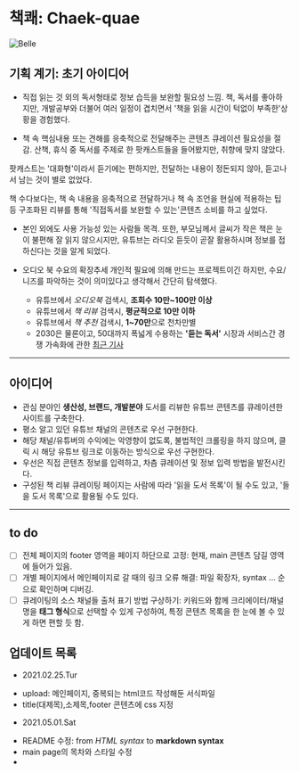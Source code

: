 # 책쾌: Chaek-quae

![Belle](https://media.giphy.com/media/JEhCPFfqi2Hy8/source.gif)

## 기획 계기: 초기 아이디어
* 직접 읽는 것 외의 독서형태로 정보 습득을 보완할 필요성 느낌.
 책, 독서를 좋아하지만, 개발공부와 더불어 여러 일정이 겹치면서 '책을 읽을 시간이 턱없이 부족한'상황을 경험했다.

* 책 속 핵심내용 또는 견해를 응축적으로 전달해주는 콘텐츠 큐레이션 필요성을 절감.
 산책, 휴식 중 독서를 주제로 한 팟캐스트들을 들어봤지만, 취향에 맞지 않았다.

 팟캐스트는 '대화형'이라서 듣기에는 편하지만, 전달하는 내용이 정돈되지 않아, 듣고나서 남는 것이 별로 없었다.

 책 수다보다는, 책 속 내용을 응축적으로 전달하거나 책 속 조언을 현실에 적용하는 팁 등 구조화된 리뷰를 통해 '직접독서를 보완할 수 있는'콘텐츠 소비를 하고 싶었다.
 
* 본인 외에도 사용 가능성 있는 사람들 목격.
  또한, 부모님께서 글씨가 작은 책은 눈이 불편해 잘 읽지 않으시지만, 유튜브는 라디오 듣듯이 곧잘 활용하시며 정보를 접하신다는 것을 알게 되었다.

* 오디오 북 수요의 확장추세
  개인적 필요에 의해 만드는 프로젝트이긴 하지만, 수요/니즈를 파악하는 것이 의미있다고 생각해서 간단히 탐색했다.
  - 유튜브에서 *오디오북* 검색시, **조회수 10만~100만 이상**
  - 유튜브에서 *책 리뷰* 검색시, **평균적으로 10만 이하**
  - 유튜브에서 *책 추천* 검색시, **1~70만**으로 천차만별
  - 2030은 물론이고, 50대까지 폭넓게 수용하는 **'듣는 독서'** 시장과 서비스간 경쟁 가속화에 관한 [최근 기사](https://www.mk.co.kr/news/culture/view/2021/02/126698/)
----

## 아이디어
* 관심 분야인 **생산성, 브랜드, 개발분야** 도서를 리뷰한 유튜브 콘텐츠를 큐레이션한 사이트를 구축한다.
* 평소 알고 있던 유튜브 채널의 콘텐츠로 우선 구현한다.
* 해당 채널/유튜버의 수익에는 악영향이 없도록, 불법적인 크롤링을 하지 않으며, 클릭 시 해당 유튜브 링크로 이동하는 방식으로 우선 구현한다.
* 우선은 직접 콘텐츠 정보를 입력하고, 차츰 큐레이션 및 정보 입력 방법을 발전시킨다.
* 구성된 책 리뷰 큐레이팅 페이지는 사람에 따라 '읽을 도서 목록'이 될 수도 있고, '들을 도서 목록'으로 활용될 수도 있다.
----

## to do
- [ ] 전체 페이지의 footer 영역을 페이지 하단으로 고정: 현재, main 콘텐츠 담길 영역에 들어가 있음.
- [ ] 개별 페이지에서 메인페이지로 갈 때의 링크 오류 해결: 파일 확장자, syntax ... 순으로 확인하며 디버깅.
- [ ] 큐레이팅의 소스 채널들 출처 표기 방법 구상하기: 키워드와 함께 크리에이터/채널명을 **태그 형식**으로 선택할 수 있게 구성하여, 특정 콘텐츠 목록을 한 눈에 볼 수 있게 하면 편할 듯 함.

## 업데이트 목록
* 2021.02.25.Tur
 - upload: 메인페이지, 중복되는 html코드 작성해둔 서식파일
 - title(대제목),소제목,footer 콘텐츠에 css 지정

* 2021.05.01.Sat
 - README 수정: from *HTML syntax* to **markdown syntax**
 - main page의 목차와 스타일 수정
 - 